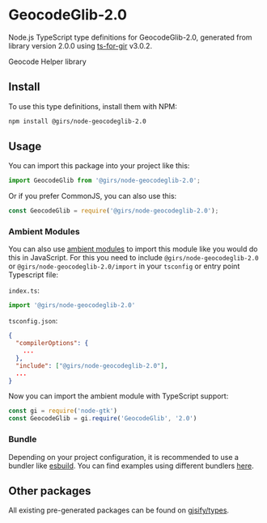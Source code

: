 
# GeocodeGlib-2.0

Node.js TypeScript type definitions for GeocodeGlib-2.0, generated from library version 2.0.0 using [ts-for-gir](https://github.com/gjsify/ts-for-gir) v3.0.2.

Geocode Helper library

## Install

To use this type definitions, install them with NPM:
```bash
npm install @girs/node-geocodeglib-2.0
```

## Usage

You can import this package into your project like this:
```ts
import GeocodeGlib from '@girs/node-geocodeglib-2.0';
```

Or if you prefer CommonJS, you can also use this:
```ts
const GeocodeGlib = require('@girs/node-geocodeglib-2.0');
```

### Ambient Modules

You can also use [ambient modules](https://github.com/gjsify/ts-for-gir/tree/main/packages/cli#ambient-modules) to import this module like you would do this in JavaScript.
For this you need to include `@girs/node-geocodeglib-2.0` or `@girs/node-geocodeglib-2.0/import` in your `tsconfig` or entry point Typescript file:

`index.ts`:
```ts
import '@girs/node-geocodeglib-2.0'
```

`tsconfig.json`:
```json
{
  "compilerOptions": {
    ...
  },
  "include": ["@girs/node-geocodeglib-2.0"],
  ...
}
```

Now you can import the ambient module with TypeScript support: 

```ts
const gi = require('node-gtk')
const GeocodeGlib = gi.require('GeocodeGlib', '2.0')
```


### Bundle

Depending on your project configuration, it is recommended to use a bundler like [esbuild](https://esbuild.github.io/). You can find examples using different bundlers [here](https://github.com/gjsify/ts-for-gir/tree/main/examples).

## Other packages

All existing pre-generated packages can be found on [gjsify/types](https://github.com/gjsify/types).

